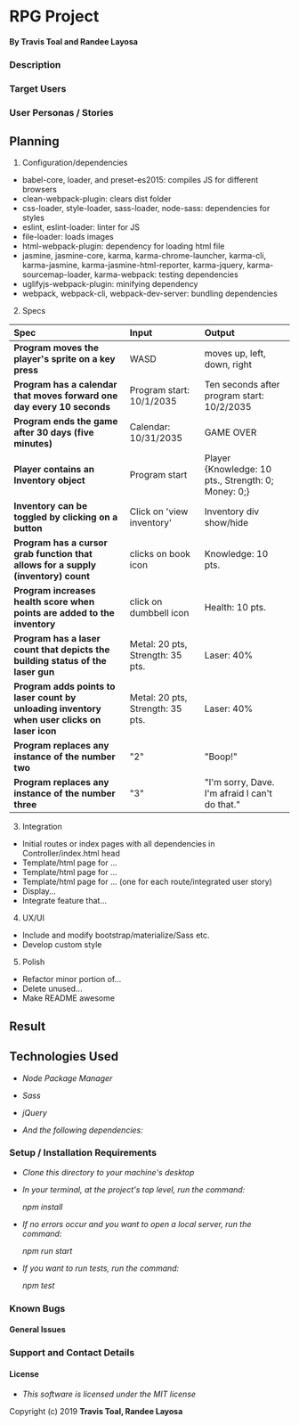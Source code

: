 # RPG Project

#### By **Travis Toal** and **Randee Layosa**

### Description

### Target Users

### User Personas / Stories

## Planning

1. Configuration/dependencies
  * babel-core, loader, and preset-es2015: compiles JS for different browsers
  * clean-webpack-plugin: clears dist folder
  * css-loader, style-loader, sass-loader, node-sass: dependencies for styles
  * eslint, eslint-loader: linter for JS
  * file-loader: loads images
  * html-webpack-plugin: dependency for loading html file
  * jasmine, jasmine-core, karma, karma-chrome-launcher, karma-cli, karma-jasmine, karma-jasmine-html-reporter, karma-jquery, karma-sourcemap-loader, karma-webpack: testing dependencies
  * uglifyjs-webpack-plugin: minifying dependency
  * webpack, webpack-cli, webpack-dev-server: bundling dependencies

2. Specs

  | Spec | Input | Output |
| :-------------     | :------------- | :------------- |
| **Program moves the player's sprite on a key press** | WASD | moves up, left, down, right |
| **Program has a calendar that moves forward one day every 10 seconds** | Program start: 10/1/2035 | Ten seconds after program start: 10/2/2035 |
| **Program ends the game after 30 days (five minutes)** | Calendar: 10/31/2035 | GAME OVER |
| **Player contains an Inventory object** | Program start | Player {Knowledge: 10 pts., Strength: 0; Money: 0;} |
| **Inventory can be toggled by clicking on a button** | Click on 'view inventory' | Inventory div show/hide |
| **Program has a cursor grab function that allows for a supply (inventory) count** | clicks on book icon | Knowledge: 10 pts. |
| **Program increases health score when points are added to the inventory** | click on dumbbell icon | Health: 10 pts. |
| **Program has a laser count that depicts the building status of the laser gun**| Metal: 20 pts, Strength: 35 pts. | Laser: 40% |
| **Program adds points to laser count by unloading inventory when user clicks on laser icon**| Metal: 20 pts, Strength: 35 pts. | Laser: 40% |
| **Program replaces any instance of the number two** | "2" | "Boop!" |
| **Program replaces any instance of the number three**| "3" | "I'm sorry, Dave. I'm afraid I can't do that." |


3. Integration
* Initial routes or index pages with all dependencies in Controller/index.html head
* Template/html page for ...
* Template/html page for ...
* Template/html page for ... (one for each route/integrated user story)
* Display...
* Integrate feature that...

4. UX/UI
* Include and modify bootstrap/materialize/Sass etc.
* Develop custom style

5. Polish
* Refactor minor portion of...
* Delete unused...
* Make README awesome

## Result

## Technologies Used

* _Node Package Manager_

* _Sass_

* _jQuery_

* _And the following dependencies:_

### Setup / Installation Requirements

* _Clone this directory to your machine's desktop_

* _In your terminal, at the project's top level, run the command:_

  _npm install_

* _If no errors occur and you want to open a local server, run the command:_

  _npm run start_

* _If you want to run tests, run the command:_

  _npm test_

### Known Bugs


#### General Issues


### Support and Contact Details


#### License
* _This software is licensed under the MIT license_

Copyright (c) 2019 **Travis Toal, Randee Layosa**
